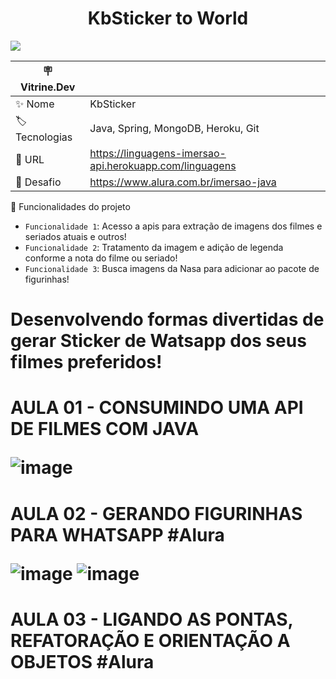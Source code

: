 <h1 align="center"> KbSticker to World </h1>


<img src="http://img.shields.io/static/v1?label=STATUS&message=EM%20DESENVOLVIMENTO&color=GREEN&style=for-the-badge"/>


| 🪧 Vitrine.Dev |     |
| -------------  | --- |
| ✨ Nome        | KbSticker
| 🏷️ Tecnologias | Java, Spring, MongoDB, Heroku, Git
| 🚀 URL         | https://linguagens-imersao-api.herokuapp.com/linguagens
| 🤿 Desafio | https://www.alura.com.br/imersao-java



:hammer: Funcionalidades do projeto

- `Funcionalidade 1`: Acesso a apis para extração de imagens dos filmes e seriados atuais e outros!
- `Funcionalidade 2`: Tratamento da imagem e adição de legenda conforme a nota do filme ou seriado!
- `Funcionalidade 3`: Busca imagens da Nasa para adicionar ao pacote de figurinhas!

<h1> Desenvolvendo formas divertidas de gerar Sticker de Watsapp dos seus filmes preferidos! </n1> 

<h1> AULA 01 - CONSUMINDO UMA API DE FILMES COM JAVA </n1>

![image](https://user-images.githubusercontent.com/82380632/179967192-a14ebdbb-b7a7-4fc5-9d3b-ef11c574ff11.png)

<h1> AULA 02 - GERANDO FIGURINHAS PARA WHATSAPP #Alura </n1>

![image](https://user-images.githubusercontent.com/82380632/180882064-3bf9d5bd-dbbf-4150-a0fd-5df9dd4890dc.png)
![image](https://user-images.githubusercontent.com/82380632/180882150-4b95e790-5ee3-4708-b15f-9811d9f59a57.png)

<h1> AULA 03 - LIGANDO AS PONTAS, REFATORAÇÃO E ORIENTAÇÃO A OBJETOS #Alura  </n1>


</p>

